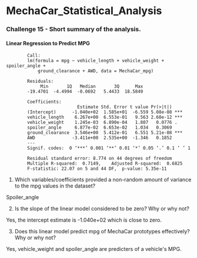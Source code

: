 # MechaCar_Statistical_Analysis

### Challenge 15 - Short summary of the analysis. 

#### Linear Regression to Predict MPG

            Call:
            lm(formula = mpg ~ vehicle_length + vehicle_weight + spoiler_angle + 
                ground_clearance + AWD, data = MechaCar_mpg)

            Residuals:
                 Min       1Q   Median       3Q      Max 
            -19.4701  -4.4994  -0.0692   5.4433  18.5849 

            Coefficients:
                               Estimate Std. Error t value Pr(>|t|)    
            (Intercept)      -1.040e+02  1.585e+01  -6.559 5.08e-08 ***
            vehicle_length    6.267e+00  6.553e-01   9.563 2.60e-12 ***
            vehicle_weight    1.245e-03  6.890e-04   1.807   0.0776 .  
            spoiler_angle     6.877e-02  6.653e-02   1.034   0.3069    
            ground_clearance  3.546e+00  5.412e-01   6.551 5.21e-08 ***
            AWD              -3.411e+00  2.535e+00  -1.346   0.1852    
            ---
            Signif. codes:  0 ‘***’ 0.001 ‘**’ 0.01 ‘*’ 0.05 ‘.’ 0.1 ‘ ’ 1

            Residual standard error: 8.774 on 44 degrees of freedom
            Multiple R-squared:  0.7149,	Adjusted R-squared:  0.6825 
            F-statistic: 22.07 on 5 and 44 DF,  p-value: 5.35e-11




1. Which variables/coefficients provided a non-random amount of variance to the mpg values in the dataset?

Spoiler_angle


2. Is the slope of the linear model considered to be zero? Why or why not?

Yes, the intercept estimate is -1.040e+02 which is close to zero.


3. Does this linear model predict mpg of MechaCar prototypes effectively? Why or why not?

Yes, vehicle_weight and spoiler_angle are predicters of a vehicle's MPG.
